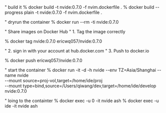 " build it
% docker build -t nvide:0.7.0 -f nvim.dockerfile .
% docker build --progress plain -t nvide:0.7.0 -f nvim.dockerfile .

" dryrun the container
% docker run --rm -ti nvide:0.7.0

" Share images on Docker Hub
" 1. Tag the image correctly

% docker tag nvide:0.7.0 ericwq057/nvide:0.7.0

" 2. sign in with your account at hub.docker.com
" 3. Push to docker.io

% docker push ericwq057/nvide:0.7.0

" start the container
% docker run -it -d -h nvide --env TZ=Asia/Shanghai --name nvide \
        --mount source=proj-vol,target=/home/ide/proj \
        --mount type=bind,source=/Users/qiwang/dev,target=/home/ide/develop \
        nvide:0.7.0

" loing to the containter
% docker exec -u 0 -it nvide ash
% docker exec -u ide -it nvide ash
